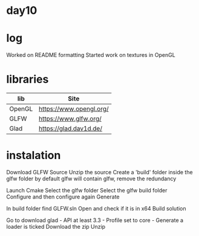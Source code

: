 # day10


# log
Worked on README formatting
Started work on textures in OpenGL


# libraries
| lib | Site |
| ------ | ------ |
| OpenGL | https://www.opengl.org/ |
| GLFW | https://www.glfw.org/|
| Glad | https://glad.dav1d.de/ |


# instalation
Download GLFW 
Source 
Unzip the source 
Create a 'build' folder inside the glfw folder 
by default glfw will contain glfw, remove the redundancy
	
Launch Cmake 
Select the glfw folder 
Select the glfw build folder   
Configure and then configure again 
Generate 

In build folder find GLFW.sln 
Open and check if it is in x64
Build solution

Go to download glad
	- API at least 3.3
	- Profile set to core 
	- Generate a loader is ticked 
Download the zip
Unzip